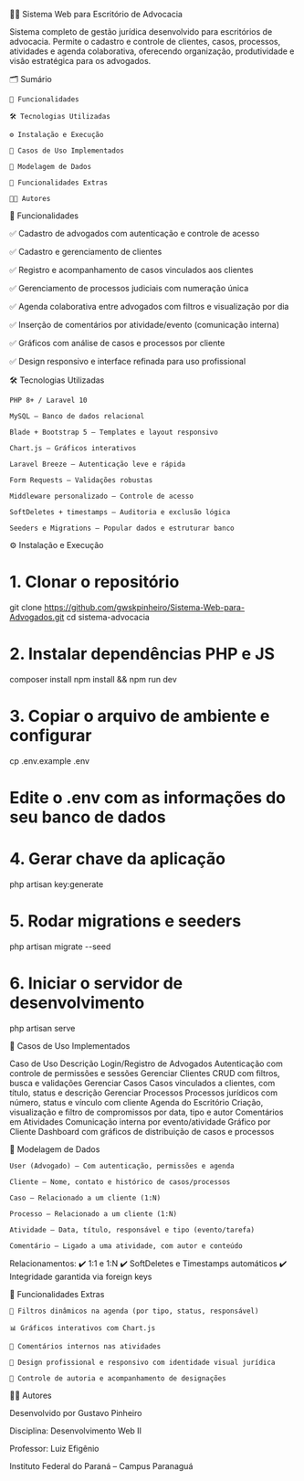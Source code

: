 🧑‍⚖️ Sistema Web para Escritório de Advocacia

Sistema completo de gestão jurídica desenvolvido para escritórios de advocacia. Permite o cadastro e controle de clientes, casos, processos, atividades e agenda colaborativa, oferecendo organização, produtividade e visão estratégica para os advogados.

🗂️ Sumário

    📌 Funcionalidades

    🛠 Tecnologias Utilizadas

    ⚙️ Instalação e Execução

    🧪 Casos de Uso Implementados

    🧬 Modelagem de Dados

    🚀 Funcionalidades Extras

    🧑‍💻 Autores

📌 Funcionalidades

✅ Cadastro de advogados com autenticação e controle de acesso

✅ Cadastro e gerenciamento de clientes

✅ Registro e acompanhamento de casos vinculados aos clientes

✅ Gerenciamento de processos judiciais com numeração única

✅ Agenda colaborativa entre advogados com filtros e visualização por dia

✅ Inserção de comentários por atividade/evento (comunicação interna)

✅ Gráficos com análise de casos e processos por cliente

✅ Design responsivo e interface refinada para uso profissional

🛠 Tecnologias Utilizadas

    PHP 8+ / Laravel 10

    MySQL – Banco de dados relacional

    Blade + Bootstrap 5 – Templates e layout responsivo

    Chart.js – Gráficos interativos

    Laravel Breeze – Autenticação leve e rápida

    Form Requests – Validações robustas

    Middleware personalizado – Controle de acesso

    SoftDeletes + timestamps – Auditoria e exclusão lógica

    Seeders e Migrations – Popular dados e estruturar banco

⚙️ Instalação e Execução

# 1. Clonar o repositório
git clone https://github.com/gwskpinheiro/Sistema-Web-para-Advogados.git
cd sistema-advocacia

# 2. Instalar dependências PHP e JS
composer install
npm install && npm run dev

# 3. Copiar o arquivo de ambiente e configurar
cp .env.example .env
# Edite o .env com as informações do seu banco de dados

# 4. Gerar chave da aplicação
php artisan key:generate

# 5. Rodar migrations e seeders
php artisan migrate --seed

# 6. Iniciar o servidor de desenvolvimento
php artisan serve

🧪 Casos de Uso Implementados

Caso de Uso	Descrição
Login/Registro de Advogados	Autenticação com controle de permissões e sessões
Gerenciar Clientes	CRUD com filtros, busca e validações
Gerenciar Casos	Casos vinculados a clientes, com título, status e descrição
Gerenciar Processos	Processos jurídicos com número, status e vínculo com cliente
Agenda do Escritório	Criação, visualização e filtro de compromissos por data, tipo e autor
Comentários em Atividades	Comunicação interna por evento/atividade
Gráfico por Cliente	Dashboard com gráficos de distribuição de casos e processos

🧬 Modelagem de Dados

    User (Advogado) – Com autenticação, permissões e agenda

    Cliente – Nome, contato e histórico de casos/processos

    Caso – Relacionado a um cliente (1:N)

    Processo – Relacionado a um cliente (1:N)

    Atividade – Data, título, responsável e tipo (evento/tarefa)

    Comentário – Ligado a uma atividade, com autor e conteúdo

Relacionamentos:
✔️ 1:1 e 1:N
✔️ SoftDeletes e Timestamps automáticos
✔️ Integridade garantida via foreign keys

🚀 Funcionalidades Extras

    🔄 Filtros dinâmicos na agenda (por tipo, status, responsável)

    📊 Gráficos interativos com Chart.js 

    💬 Comentários internos nas atividades

    🎨 Design profissional e responsivo com identidade visual jurídica

    👤 Controle de autoria e acompanhamento de designações

🧑‍💻 Autores

Desenvolvido por Gustavo Pinheiro

Disciplina: Desenvolvimento Web II

Professor: Luiz Efigênio

Instituto Federal do Paraná – Campus Paranaguá
